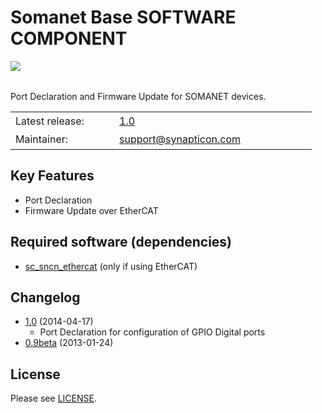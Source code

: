 Somanet Base SOFTWARE COMPONENT 
===============
<a href="https://github.com/synapticon/sc_somanet-base/blob/master/SYNAPTICON.md">
<img align="left" src="https://s3-eu-west-1.amazonaws.com/synapticon-resources/images/logos/synapticon_fullname_blackoverwhite_280x48.png"/>
</a>
<br/>
<br/>

Port Declaration and Firmware Update for SOMANET devices.

<table >
<tr>
  <td width="150px" height="30px">Latest release: </td>
  <td width="300px"><a href="https://github.com/synapticon/sc_somanet-base/releases/tag/v1.0">1.0</a></td>
</tr>
<tr>
  <td height="30px">Maintainer:</td>
  <td><a href="mailto:support@synapticon.com">support@synapticon.com</a></td>
</tr>
</table> 

Key Features
---------
   * Port Declaration 
   * Firmware Update over EtherCAT

Required software (dependencies)
---------
  * [sc_sncn_ethercat][sc_sncn_ethercat] (only if using EtherCAT)

Changelog
---------
  * [1.0](https://github.com/synapticon/sc_somanet-base/releases/tag/v1.0) (2014-04-17) 
	* Port Declaration for configuration of GPIO Digital ports
  * [0.9beta](https://github.com/synapticon/sc_somanet-base/releases/tag/v0.9-beta) (2013-01-24)

License
---------

Please see [LICENSE](https://github.com/synapticon/sc_somanet-base/blob/master/LICENSE.md).


[sc_sncn_ethercat]:https://github.com/synapticon/sc_sncn_ethercat
[sc_pwm]: https://github.com/synapticon/sc_pwm
[sc_somanet-base]: https://github.com/synapticon/sc_somanet-base
